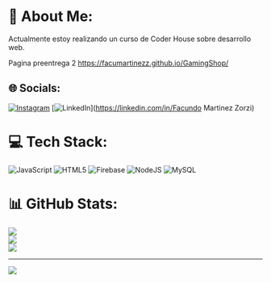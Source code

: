 # 💫 About Me:
Actualmente estoy realizando un curso de Coder House sobre desarrollo web.

Pagina preentrega 2 https://facumartinezz.github.io/GamingShop/
## 🌐 Socials:
[![Instagram](https://img.shields.io/badge/Instagram-%23E4405F.svg?logo=Instagram&logoColor=white)](https://instagram.com/Facumarz) [![LinkedIn](https://img.shields.io/badge/LinkedIn-%230077B5.svg?logo=linkedin&logoColor=white)](https://linkedin.com/in/Facundo Martinez Zorzi) 

# 💻 Tech Stack:
![JavaScript](https://img.shields.io/badge/javascript-%23323330.svg?style=for-the-badge&logo=javascript&logoColor=%23F7DF1E) ![HTML5](https://img.shields.io/badge/html5-%23E34F26.svg?style=for-the-badge&logo=html5&logoColor=white) ![Firebase](https://img.shields.io/badge/firebase-%23039BE5.svg?style=for-the-badge&logo=firebase) ![NodeJS](https://img.shields.io/badge/node.js-6DA55F?style=for-the-badge&logo=node.js&logoColor=white) ![MySQL](https://img.shields.io/badge/mysql-%2300000f.svg?style=for-the-badge&logo=mysql&logoColor=white)
# 📊 GitHub Stats:
![](https://github-readme-stats.vercel.app/api?username=Facumartinezz&theme=dark&hide_border=false&include_all_commits=false&count_private=false)<br/>
![](https://github-readme-streak-stats.herokuapp.com/?user=Facumartinezz&theme=dark&hide_border=false)<br/>
![](https://github-readme-stats.vercel.app/api/top-langs/?username=Facumartinezz&theme=dark&hide_border=false&include_all_commits=false&count_private=false&layout=compact)

---
[![](https://visitcount.itsvg.in/api?id=Facumartinezz&icon=0&color=0)](https://visitcount.itsvg.in)

<!-- Proudly created with GPRM ( https://gprm.itsvg.in ) -->
